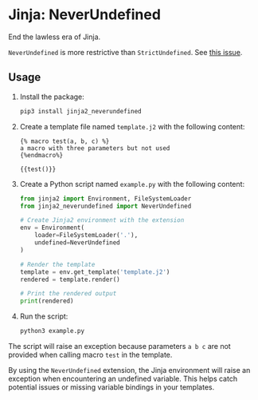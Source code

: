 # Jinja: NeverUndefined

End the lawless era of Jinja.

`NeverUndefined` is more restrictive than `StrictUndefined`. See [this issue](https://github.com/pallets/jinja/issues/1923).

## Usage

1. Install the package:

    ```bash
    pip3 install jinja2_neverundefined
    ```

2. Create a template file named `template.j2` with the following content:

    ```jinja
    {% macro test(a, b, c) %}
    a macro with three parameters but not used
    {%endmacro%}

    {{test()}}
    ```

3. Create a Python script named `example.py` with the following content:

    ```python
    from jinja2 import Environment, FileSystemLoader
    from jinja2_neverundefined import NeverUndefined

    # Create Jinja2 environment with the extension
    env = Environment(
        loader=FileSystemLoader('.'),
        undefined=NeverUndefined
    )

    # Render the template
    template = env.get_template('template.j2')
    rendered = template.render()

    # Print the rendered output
    print(rendered)
    ```

4. Run the script:

    ```bash
    python3 example.py
    ```

The script will raise an exception because parameters `a b c` are not provided when calling macro `test` in the template.

By using the `NeverUndefined` extension, the Jinja environment will raise an exception when encountering an undefined variable. This helps catch potential issues or missing variable bindings in your templates.